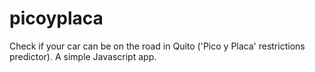 # picoyplaca
Check if your car can be on the road in Quito ('Pico y Placa' restrictions predictor). A simple Javascript app.
